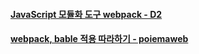 
####  [JavaScript 모듈화 도구 webpack - D2](https://d2.naver.com/helloworld/0239818)

####  [webpack, bable 적용 따라하기 - poiemaweb](https://poiemaweb.com/es6-babel-webpack-1)